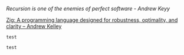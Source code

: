 
  <i>Recursion is one of the enemies of perfect software - Andrew Keyy</i>

[Zig: A programming language designed for robustness, optimality, and clarity –  Andrew Kelley]([[https://eff.org]()](https://www.youtube.com/watch?v=Z4oYSByyRak&t=2475s))

    test

```test```
